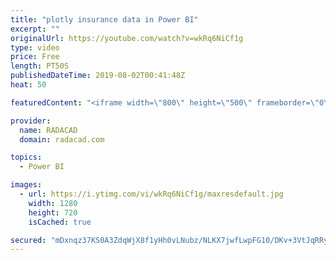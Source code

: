 ```yaml
---
title: "plotly insurance data in Power BI"
excerpt: ""
originalUrl: https://youtube.com/watch?v=wkRq6NiCf1g
type: video
price: Free
length: PT50S
publishedDateTime: 2019-08-02T00:41:48Z
heat: 50

featuredContent: "<iframe width=\"800\" height=\"500\" frameborder=\"0\" src=\"https://www.youtube.com/embed/wkRq6NiCf1g\" allow=\"accelerometer; autoplay; encrypted-media; gyroscope; picture-in-picture\" allowfullscreen></iframe>"

provider:
  name: RADACAD
  domain: radacad.com

topics:
  - Power BI

images:
  - url: https://i.ytimg.com/vi/wkRq6NiCf1g/maxresdefault.jpg
    width: 1280
    height: 720
    isCached: true

secured: "mDxnqz37KS0A3ZdqWjX8f1yHh0vLNubz/NLKX7jwfLwpFG10/DKv+3VtJqRRyxeeqJrP9lKs9XiPQozS6kS68uoGdiWfJMj7TiooXQ/B2Vwc1jrIQSYwNRJfvkPn9cgg9Hu0mQDZntPEZgovzpYxJUb/AHb3C9VhS/fciGwgLeoNLyfWltg5FKUI5s+9tERwEinJ9iIZuXxs/I9lDNv14ML/Q/G5vREDGG2FYGeceAUaWAYCL3NYjQtJJBw4FDC6htrrFKYtH7rbLRns+YsQenIQ1c/BFq/I/6v9VHFGmclkLUTUxfUMhif6YBgJtp7R7Ax9mGSN3RTumYReKBVpkThED/la31Q9LSMo//mNL4411fRNPR/I+sxF1cHjbi93Gr6ZUUNqS44LBHY0lS5CvnzEwqV6OYhxdBJ4mX4QH6U=;6NG/LroeKHlAzHTZEq5xKQ=="
---
```


